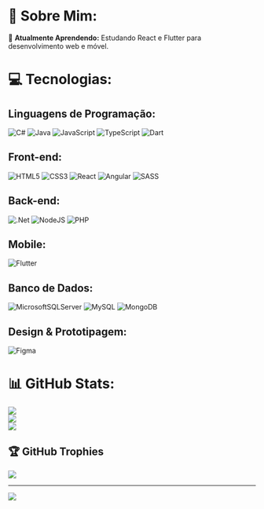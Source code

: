# 💫 Sobre Mim:

🌱 **Atualmente Aprendendo:** Estudando React e Flutter para desenvolvimento web e móvel.

# 💻 Tecnologias:

## Linguagens de Programação:
![C#](https://img.shields.io/badge/c%23-%23239120.svg?style=for-the-badge&logo=csharp&logoColor=white) 
![Java](https://img.shields.io/badge/java-%23ED8B00.svg?style=for-the-badge&logo=openjdk&logoColor=white) 
![JavaScript](https://img.shields.io/badge/javascript-%23323330.svg?style=for-the-badge&logo=javascript&logoColor=%23F7DF1E) 
![TypeScript](https://img.shields.io/badge/typescript-%23007ACC.svg?style=for-the-badge&logo=typescript&logoColor=white) 
![Dart](https://img.shields.io/badge/dart-%230175C2.svg?style=for-the-badge&logo=dart&logoColor=white)

## Front-end:
![HTML5](https://img.shields.io/badge/html5-%23E34F26.svg?style=for-the-badge&logo=html5&logoColor=white) 
![CSS3](https://img.shields.io/badge/css3-%231572B6.svg?style=for-the-badge&logo=css3&logoColor=white) 
![React](https://img.shields.io/badge/react-%2320232a.svg?style=for-the-badge&logo=react&logoColor=%2361DAFB) 
![Angular](https://img.shields.io/badge/angular-%23DD0031.svg?style=for-the-badge&logo=angular&logoColor=white) 
![SASS](https://img.shields.io/badge/SASS-hotpink.svg?style=for-the-badge&logo=SASS&logoColor=white)

## Back-end:
![.Net](https://img.shields.io/badge/.NET-5C2D91?style=for-the-badge&logo=.net&logoColor=white) 
![NodeJS](https://img.shields.io/badge/node.js-6DA55F?style=for-the-badge&logo=node.js&logoColor=white) 
![PHP](https://img.shields.io/badge/php-%23777BB4.svg?style=for-the-badge&logo=php&logoColor=white)

## Mobile:
![Flutter](https://img.shields.io/badge/Flutter-%2302569B.svg?style=for-the-badge&logo=Flutter&logoColor=white)

## Banco de Dados:
![MicrosoftSQLServer](https://img.shields.io/badge/Microsoft%20SQL%20Server-CC2927?style=for-the-badge&logo=microsoft%20sql%20server&logoColor=white) 
![MySQL](https://img.shields.io/badge/mysql-4479A1.svg?style=for-the-badge&logo=mysql&logoColor=white) 
![MongoDB](https://img.shields.io/badge/MongoDB-%234ea94b.svg?style=for-the-badge&logo=mongodb&logoColor=white)

## Design & Prototipagem:
![Figma](https://img.shields.io/badge/figma-%23F24E1E.svg?style=for-the-badge&logo=figma&logoColor=white)

# 📊 GitHub Stats:
![](https://github-readme-stats.vercel.app/api?username=Geovany-Gutierrez&theme=midnight-purple&hide_border=false&include_all_commits=false&count_private=false)<br/>
![](https://github-readme-streak-stats.herokuapp.com/?user=Geovany-Gutierrez&theme=midnight-purple&hide_border=false)<br/>
![](https://github-readme-stats.vercel.app/api/top-langs/?username=Geovany-Gutierrez&theme=midnight-purple&hide_border=false&include_all_commits=false&count_private=false&layout=compact)

## 🏆 GitHub Trophies
![](https://github-profile-trophy.vercel.app/?username=Geovany-Gutierrez&theme=tokyonight&no-frame=false&no-bg=true&margin-w=4)

---
[![](https://visitcount.itsvg.in/api?id=Geovany-Gutierrez&icon=6&color=8)](https://visitcount.itsvg.in)